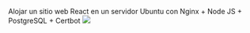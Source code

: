 Alojar un sitio web React en un servidor Ubuntu con Nginx + Node JS + PostgreSQL + Certbot
<img src="https://cdn.jsdelivr.net/gh/devicons/devicon@latest/icons/nginx/nginx-original.svg" />
